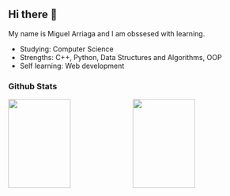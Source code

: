 ## Hi there 👋

My name is Miguel Arriaga and I am obssesed with learning.
- Studying: Computer Science
- Strengths: C++, Python, Data Structures and Algorithms, OOP
- Self learning: Web development

### Github Stats
<div>
<img width=50% height="180em" src="https://github-readme-stats.vercel.app/api?username=marriagav&show_icons=true&hide_border=true&&count_private=true&include_all_commits=true&theme=react" /><img width=50% height="180em" src="https://github-readme-stats.vercel.app/api/top-langs/?username=marriagav&count_private=true&layout=compact&theme=react&&hide_border=true"> 
</div>
